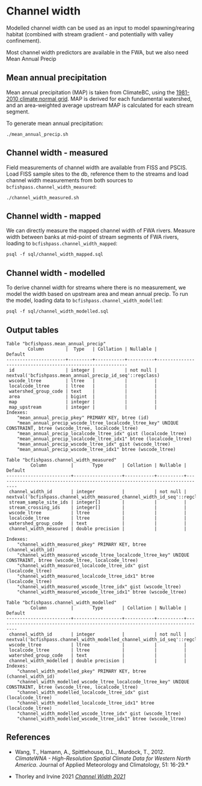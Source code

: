 # Channel width

Modelled channel width can be used as an input to model spawning/rearing habitat (combined with stream gradient - and potentially with valley confinement).

Most channel width predictors are available in the FWA, but we also need Mean Annual Precip

## Mean annual precipitation

Mean annual precipitation (MAP) is taken from ClimateBC, using the [1981-2010 climate normal grid](http://raster.climatebc.ca/download/Normal_1981_2010MSY/Normal_1981_2010_annual.zip).  MAP is derived for each fundamental watershed, and an area-weighted average upstream MAP is calculated for each stream segment.

To generate mean annual precipitation:

    ./mean_annual_precip.sh

## Channel width - measured

Field measurements of channel width are available from FISS and PSCIS.
Load FISS sample sites to the db, reference them to the streams and load channel width measurements from both sources to `bcfishpass.channel_width_measured`:

    ./channel_width_measured.sh

## Channel width - mapped

We can directly measure the mapped channel width of FWA rivers.
Measure width between banks at mid-point of stream segments of FWA rivers, loading to `bcfishpass.channel_width_mapped`:

    psql -f sql/channel_width_mapped.sql

## Channel width - modelled

To derive channel width for streams where there is no measurement, we model the width based on upstream area and mean annual precip.
To run the model, loading data to `bcfishpass.channel_width_modelled`:

    psql -f sql/channel_width_modelled.sql


## Output tables

```
Table "bcfishpass.mean_annual_precip"
        Column        |  Type   | Collation | Nullable |                          Default
----------------------+---------+-----------+----------+-----------------------------------------------------------
 id                   | integer |           | not null | nextval('bcfishpass.mean_annual_precip_id_seq'::regclass)
 wscode_ltree         | ltree   |           |          |
 localcode_ltree      | ltree   |           |          |
 watershed_group_code | text    |           |          |
 area                 | bigint  |           |          |
 map                  | integer |           |          |
 map_upstream         | integer |           |          |
Indexes:
    "mean_annual_precip_pkey" PRIMARY KEY, btree (id)
    "mean_annual_precip_wscode_ltree_localcode_ltree_key" UNIQUE CONSTRAINT, btree (wscode_ltree, localcode_ltree)
    "mean_annual_precip_localcode_ltree_idx" gist (localcode_ltree)
    "mean_annual_precip_localcode_ltree_idx1" btree (localcode_ltree)
    "mean_annual_precip_wscode_ltree_idx" gist (wscode_ltree)
    "mean_annual_precip_wscode_ltree_idx1" btree (wscode_ltree)
```
```
Table "bcfishpass.channel_width_measured"
         Column         |       Type       | Collation | Nullable |                                   Default
------------------------+------------------+-----------+----------+-----------------------------------------------------------------------------
 channel_width_id       | integer          |           | not null | nextval('bcfishpass.channel_width_measured_channel_width_id_seq'::regclass)
 stream_sample_site_ids | integer[]        |           |          |
 stream_crossing_ids    | integer[]        |           |          |
 wscode_ltree           | ltree            |           |          |
 localcode_ltree        | ltree            |           |          |
 watershed_group_code   | text             |           |          |
 channel_width_measured | double precision |           |          |

Indexes:
    "channel_width_measured_pkey" PRIMARY KEY, btree (channel_width_id)
    "channel_width_measured_wscode_ltree_localcode_ltree_key" UNIQUE CONSTRAINT, btree (wscode_ltree, localcode_ltree)
    "channel_width_measured_localcode_ltree_idx" gist (localcode_ltree)
    "channel_width_measured_localcode_ltree_idx1" btree (localcode_ltree)
    "channel_width_measured_wscode_ltree_idx" gist (wscode_ltree)
    "channel_width_measured_wscode_ltree_idx1" btree (wscode_ltree)
```


```
Table "bcfishpass.channel_width_modelled"
         Column         |       Type       | Collation | Nullable |                                   Default
------------------------+------------------+-----------+----------+-----------------------------------------------------------------------------
 channel_width_id       | integer          |           | not null | nextval('bcfishpass.channel_width_modelled_channel_width_id_seq'::regclass)
 wscode_ltree           | ltree            |           |          |
 localcode_ltree        | ltree            |           |          |
 watershed_group_code   | text             |           |          |
 channel_width_modelled | double precision |           |          |
Indexes:
    "channel_width_modelled_pkey" PRIMARY KEY, btree (channel_width_id)
    "channel_width_modelled_wscode_ltree_localcode_ltree_key" UNIQUE CONSTRAINT, btree (wscode_ltree, localcode_ltree)
    "channel_width_modelled_localcode_ltree_idx" gist (localcode_ltree)
    "channel_width_modelled_localcode_ltree_idx1" btree (localcode_ltree)
    "channel_width_modelled_wscode_ltree_idx" gist (wscode_ltree)
    "channel_width_modelled_wscode_ltree_idx1" btree (wscode_ltree)
```


## References

- Wang, T., Hamann, A., Spittlehouse, D.L., Murdock, T., 2012. *ClimateWNA - High-Resolution Spatial Climate Data for Western North America*. Journal of Applied Meteorology and Climatology, 51: 16-29.*

- Thorley and Irvine 2021 [*Channel Width 2021*](https://github.com/NewGraphEnvironment/fish_passage_bulkley_2020_reporting/blob/master/docs/channel-width-21.pdf)